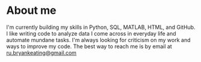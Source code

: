 # About me

<!--
**bryankeating10/bryankeating10** is a ✨ _special_ ✨ repository because its `README.md` (this file) appears on your GitHub profile.

Here are some ideas to get you started:

- 🔭 I’m currently working on ...
- 🌱 I’m currently learning ...
- 👯 I’m looking to collaborate on ...
- 🤔 I’m looking for help with ...
- 💬 Ask me about ...
- 📫 How to reach me: ...
- 😄 Pronouns: ...
- ⚡ Fun fact: ...
-->
I'm currently building my skills in Python, SQL, MATLAB, HTML, and GitHub.
I like writing code to analyze data I come across in everyday life and automate mundane tasks.
I'm always looking for criticism on my work and ways to improve my code.
The best way to reach me is by email at ru.bryankeating@gmail.com



